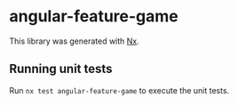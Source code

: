 # angular-feature-game

This library was generated with [Nx](https://nx.dev).

## Running unit tests

Run `nx test angular-feature-game` to execute the unit tests.
